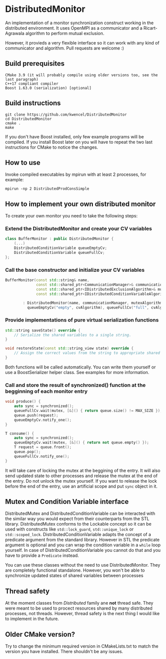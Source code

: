 # DistributedMonitor
An implementation of a monitor synchronization construct working in the distributed environment.
It uses OpenMPI as a communicator and a Ricart-Agrawala algorithm to perform mutual exclusion.

However, it provieds a very flexible interface so it can work with any kind of communicator and algorithm.
Pull requests are welcome :)

## Build prerequisites
    CMake 3.9 (it will probably compile using older versions too, see the last paragraph)
    C++17 compliant compiler
    Boost 1.63.0 (serialization) [optional]

## Build instructions
```
git clone https://github.com/kwencel/DistributedMonitor
cd DistributedMonitor
cmake .
make
```
If you don't have Boost installed, only few example programs will be compiled. If you install Boost later on you will have to repeat the two last instructions for CMake to notice the changes.

## How to use
Invoke compiled executables by mpirun with at least 2 processes, for example:
```
mpirun -np 2 DistributedProdConsSimple
```

## How to implement your own distributed monitor
To create your own monitor you need to take the following steps:
### Extend the DistributedMonitor and create your CV variables
```C++
class BufferMonitor : public DistributedMonitor {
    (...)
    DistributedConditionVariable queueEmptyCv;
    DistributedConditionVariable queueFullCv;
};
```
### Call the base constructor and initialize your CV variables
```C++
BufferMonitor(const std::string& name,
              const std::shared_ptr<CommunicationManager>& communicationManager,
              const std::shared_ptr<IDistributedExclusionAlgorithm>& mutexAlgorithm,
              const std::shared_ptr<IDistributedConditionVariableAlgorithm>& cvAlgorithm)

        : DistributedMonitor(name, communicationManager, mutexAlgorithm),
          queueEmptyCv("empty", cvAlgorithm), queueFullCv("full", cvAlgorithm) { }
```
 
### Provide implementations of pure virtual serialization functions
```C++
std::string saveState() override {
    // Serialize the shared variables to a single string.
}

void restoreState(const std::string_view state) override {
    // Assign the correct values from the string to appropriate shared variables.
}
```
Both functions will be called automatically. You can write them yourself or use a BoostSerializer helper class. See examples for more information.

### Call and store the result of synchronized() function at the begginning of each monitor entry
```C++
void produce() {
    auto sync = synchronized();
    queueFullCv.wait(mutex, [&]() { return queue.size() != MAX_SIZE });
    queue.push(request);
    queueEmptyCv.notify_one();
}

T consume() {
    auto sync = synchronized();
    queueEmptyCv.wait(mutex, [&]() { return not queue.empty() });
    T request = queue.front();
    queue.pop();
    queueFullCv.notify_one();
}
```
It will take care of locking the mutex at the beggining of the entry. It will also send updated state to other processes and release the mutex at the end of the entry.
Do not unlock the mutex yourself. If you want to release the lock before the end of the entry, use an artificial scope and put `sync` object in it.

## Mutex and Condition Variable interface
DistributedMutex and DistributedConditionVariable can be interacted with the similar way you would expect from their counterparts from the STL library.
DistributedMutex conforms to the Lockable concept so it can be used with constructs like `std::lock_guard`, `std::unique_lock` or `std::scoped_lock`.
DistributedConditionVariable adapts the concept of a predicate argument from the standard library.
However in STL the predicate argument is optional and you can wrap the condition variable in a `while` loop yourself.
In case of DistributedConditionVariable you cannot do that and you have to provide a `Predicate` instead.

You can use these classes without the need to use DistributedMonitor. They are completely functional standalone. However, you won't be able to synchronize updated states of shared variables between processes

## Thread safety
At the moment classes from *Distributed* family ane **not** thread safe. They were meant to be used to procect resources shared by many distributed processes, not threads.
However, thread safety is the next thing I would like to implement in the future.

## Older CMake version?
Try to change the minimum required version in CMakeLists.txt to match the version you have installed. There shouldn't be any issues.
